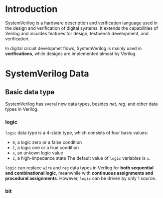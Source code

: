 # Introduction

SystemVerilog is a hardware description and verification language 
used in the design and verification of digital systems.
It extends the capabilities of Verilog and inculdes features for design, testbench development, and verification.

In digital circuit developmet flows, 
SystemVerilog is mainly used in **verifications**, 
while designs are implemented almost by Verilog. 


# SystemVerilog Data

## Basic data type

SystemVerilog has sveral new data types, 
besides *net*, *reg*, and other data types in Verilog. 


### logic

`logic` data type is a 4-state type, which consists of four basic values:
- `0`, a logic zero or a false condition
- `1`, a logic one or a true condition
- `x`, an unkown logic value
- `z`, a high-impedance state
The default value of `logic` variables is `x`. 

`logic` can replace `wire` and `reg` data types in Verilog for **both sequential and combinational logic**, 
meanwhile with **continuous assignments and procedural assignments**. 
However, `logic` can be driven by only 1 source.


### bit

